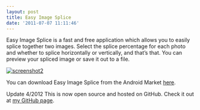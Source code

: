 ```yaml
---
layout: post
title: Easy Image Splice
date: '2011-07-07 11:11:46'
---
```



Easy Image Splice is a fast and free application which allows you to easily splice together two images. Select the splice percentage for each photo and whether to splice horizontally or vertically, and that’s that. You can preview your spliced image or save it out to a file.

[![](http://66.147.244.180/~hunterda/content/images/2011/07/screenshot213-180x300.png "screenshot2")](http://66.147.244.180/~hunterda/content/images/2011/07/screenshot213.png)

You can download Easy Image Splice from the Android Market [here](https://market.android.com/details?id=com.hunterdavis.easyimagesplice).

Update 4/2012 This is now open source and hosted on GitHub. Check it out at [my GitHub page](https://github.com/huntergdavis).


